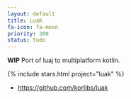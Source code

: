```yaml
---
layout: default
title: LuaK
fa-icon: fa-moon
priority: 200
status: todo
---
```


**WIP** Port of luaj to multiplatform kotlin.

{% include stars.html project="luak" %}

* <https://github.com/korlibs/luak>
